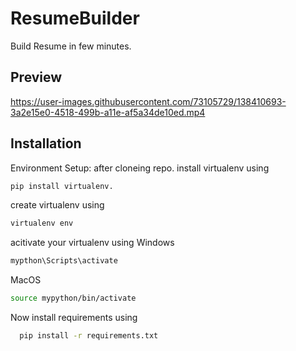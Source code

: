 # ResumeBuilder
Build Resume in few minutes.

## Preview

https://user-images.githubusercontent.com/73105729/138410693-3a2e15e0-4518-499b-a11e-af5a34de10ed.mp4

## Installation

Environment Setup:
after cloneing repo.
install virtualenv using 
```bash
pip install virtualenv.
````
create virtualenv using 
```bash
virtualenv env
```
acitivate your virtualenv using 
Windows 
```bash
mypthon\Scripts\activate
```
MacOS
```bash
source mypython/bin/activate
```
Now install requirements using 
```bash
  pip install -r requirements.txt
```
